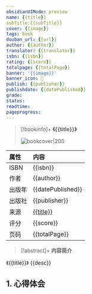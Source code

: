 ```yaml
---
obsidianUIMode: preview
name: {{title}}
subTitle:{{subTitle}}
cover: {{image}}
tags: book
douban_url: {{url}}
author: {{author}}
translator: {{translator}}
isbn: {{isbn}}
rating: {{score}}
totalpage: {{totalPage}}  
banner: '{{image}}'
banner_icon: 📖
publish: {{publisher}}
publishdate: {{datePublished}} 
grade:  
status:  
readtime:  
pageprogress:
---
```


> [!bookinfo]+ **《{{title}}》**
>
> ![bookcover|200]({{image}})
>
| 属性   | 内容                                       |
|:------ |:------------------------------------------ |
| ISBN   |{{isbn}}|
| 作者   |{{author}}|
| 出版年 |{{datePublished}}|
| 出版社 |{{publisher}}|
| 来源   |[{{title}}]({{url}})| 
| 评分   |{{score}}| 
| 页码   |{{totalPage}}|

> [!abstract]+ **内容简介**
> 
《{{title}}》
{{desc}}

## 1. 心得体会

